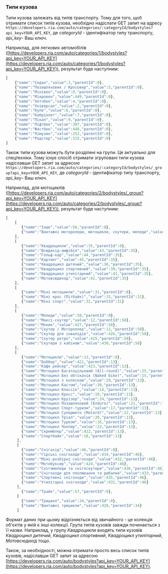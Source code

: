 ### Типи кузова

Типи кузова залежать від типів транспорту. Тому для того, щоб отримати список типів кузова, необхідно надіслати GET запит на адресу `https://developers.ria.com/auto/categories/:categoryId/bodystyles?api_key=YOUR_API_KEY`, де *categoryId* - ідентифікатор типу транспорту, *api_key*- Ваш ключ.

Наприклад, для легкових автомобілів ([https://developers.ria.com/auto/categories/1/bodystyles?api_key=YOUR_API_KEY](https://developers.ria.com/auto/categories/1/bodystyles?api_key=YOUR_API_KEY)),  результат буде наступним:
```javascript
[
    {"name":"Седан","value":3,"parentId":0},
    {"name":"Позашляховик / Кросовер","value":5,"parentId":0},
    {"name":"Мінівен","value":8,"parentId":0},
    {"name":"Мікровен","value":449,"parentId":0},
    {"name":"Хетчбек","value":4,"parentId":0},
    {"name":"Унiверсал","value":2,"parentId":0},
    {"name":"Купе","value":6,"parentId":0},
    {"name":"Кабріолет","value":7,"parentId":0},
    {"name":"Пікап","value":9,"parentId":0},
    {"name":"Ліфтбек","value":307,"parentId":0},
    {"name":"Фастбек","value":448,"parentId":0},
    {"name":"Лімузин","value":252,"parentId":0},
    {"name":"Родстер","value":315,"parentId":0}
]
```

Також типи кузова можуть бути розділені на групи. Це актуально для спецтехніки. Тому існує спосіб отримати згруповані типи кузова надіславши GET запит за адресою `https://developers.ria.com/auto/categories/:categoryId/bodystyles/_group?api_key=YOUR_API_KEY`, де *categoryId* - ідентифікатор типу транспорту, *api_key*- Ваш ключ.

Наприклад, для мотоциклів ([https://developers.ria.com/auto/categories/2/bodystyles/_group?api_key=YOUR_API_KEY](https://developers.ria.com/auto/categories/2/bodystyles/_group?api_key=YOUR_API_KEY)), результат буде наступним:
```javascript
[
    [
       {"name":"Інше","value":56,"parentId":0},
       {"name":"Вантажні моторолери, мотоцикли, скутери, мопеди","value":429,"parentId":56}
    ],
    [
       {"name":"Квадроцикли","value":35,"parentId":0},
       {"name":"Всюдихід-амфібія","value":43,"parentId":35},
       {"name":"Гольф-кар","value":44,"parentId":35},
       {"name":"Картинг","value":45,"parentId":35},
       {"name":"Квадроцикл дитячий","value":36,"parentId":35},
       {"name":"Квадроцикл спортивний","value":39,"parentId":35},
       {"name":"Квадроцикл утилітарний","value":41,"parentId":35},
       {"name":"Мотовсюдиход","value":42,"parentId":35}
    ],
    [
       {"name":"Міні мотоцикли","value":31,"parentId":0},
       {"name":"Міні крос (Пітбайк)","value":33,"parentId":31},
       {"name":"Міні спорт","value":32,"parentId":31}
    ],
    [
       {"name":"Мопеди","value":58,"parentId":0},
       {"name":"Максі-скутер","value":12,"parentId":58},
       {"name":"Мокик","value":427,"parentId":58},
       {"name":"Скутер / Мотороллер","value":11,"parentId":58},
       {"name":"Скутер для інвалідів","value":426,"parentId":58},
       {"name":"Скутер ретро","value":425,"parentId":58},
       {"name":"Скутери з кабіною","value":430,"parentId":58}
    ],
    [
       {"name":"Мотоцикли","value":13,"parentId":0},
       {"name":"Боббер","value":421,"parentId":13},
       {"name":"Кафе рейсер","value":423,"parentId":13},
       {"name":"Мотоцикл Багатоцільовий (All-round)","value":25,"parentId":13},
       {"name":"Мотоцикл Без обтікачів (Naked bike)","value":15,"parentId":13},
       {"name":"Мотоцикл з коляскою","value":29,"parentId":13},
       {"name":"Мотоцикл Кастом","value":30,"parentId":13},
       {"name":"Мотоцикл Классік","value":14,"parentId":13},
       {"name":"Мотоцикл Кросс","value":19,"parentId":13},
       {"name":"Мотоцикл Круізер","value":24,"parentId":13},
       {"name":"Мотоцикл Позашляховий (Enduro)","value":21,"parentId":13},
       {"name":"Мотоцикл Спорт-туризм","value":17,"parentId":13},
       {"name":"Мотоцикл Супермото (Motard)","value":22,"parentId":13},
       {"name":"Мотоцикл Тріал","value":20,"parentId":13},
       {"name":"Мотоцикл Туризм","value":16,"parentId":13},
       {"name":"Мотоцикл Чоппер","value":23,"parentId":13},
       {"name":"Скремблер","value":422,"parentId":13},
       {"name":"Спортбайк","value":18,"parentId":13}
     ],
     [
       {"name":"Снігохід","value":46,"parentId":0},
       {"name":"Гірські снігоходи","value":434,"parentId":46},
       {"name":"Міні-розбірні снігоходи","value":432,"parentId":46},
       {"name":"Мотобуксир","value":424,"parentId":46},
       {"name":"Снігомопеди та снігоскутери","value":436,"parentId":46},
       {"name":"Снігоходи для пполювання та рибалки","value":433,"parentId":46},
       {"name":"Спортивні снігоходи","value":435,"parentId":46},
       {"name":"Утилітарні снігоходи","value":431,"parentId":46}
     ],
       {"name":"Трайк","value":57,"parentId":0},
     [
       {"name":"Трицикл","value":34,"parentId":0},
       {"name":"Вантажні трицикли","value":428,"parentId":34}
     ]
```

Формат даних при цьому відрізняється від звичайного - це колекція об'єктів у якій є інші колекції. Група типів кузовів завжди починається з її назви. Наприклад, у групу *Квадроцикли* входять типи кузовів *Квадроцикл дитячий*, *Квадроцикл спортивний*, *Квадроцикл утилітарний*, *Мотовсюдихід* тощо.

Також, за необхідності, можна отримати просто весь список типів кузовів, надіславши GET запит за адресою [https://developers.ria.com/auto/bodystyles?api_key=YOUR_API_KEY](https://developers.ria.com/auto/bodystyles?api_key=YOUR_API_KEY).

